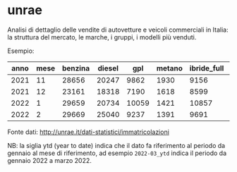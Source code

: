 # unrae
Analisi di dettaglio delle vendite di autovetture e veicoli commerciali in Italia: la struttura del mercato, le marche, i gruppi, i modelli più venduti.

Esempio:

anno|mese|benzina|diesel|gpl|metano|ibride_full|ibride_mild|ibride_plugin|elettriche|idrogeno|totale
|-|-|-|-|-|-|-|-|-|-|-|-|
2021|11|28656|20247|9862|1930|9156|24318|5560|6958|3|106690
2021|12|23161|18318|7190|1618|8599|18219|5657|6205|4|88971
2022|1|29659|20734|10059|1421|10857|27159|5461|3658|0|109008
2022|2|29669|25040|9237|1391|9691|28842|5473|3175|0|112518

Fonte dati: http://unrae.it/dati-statistici/immatricolazioni

NB: la siglia ytd (year to date) indica che il dato fa riferimento al periodo da gennaio al mese di riferimento, ad esempio `2022-03_ytd` indica il periodo da gennaio 2022 a marzo 2022.
